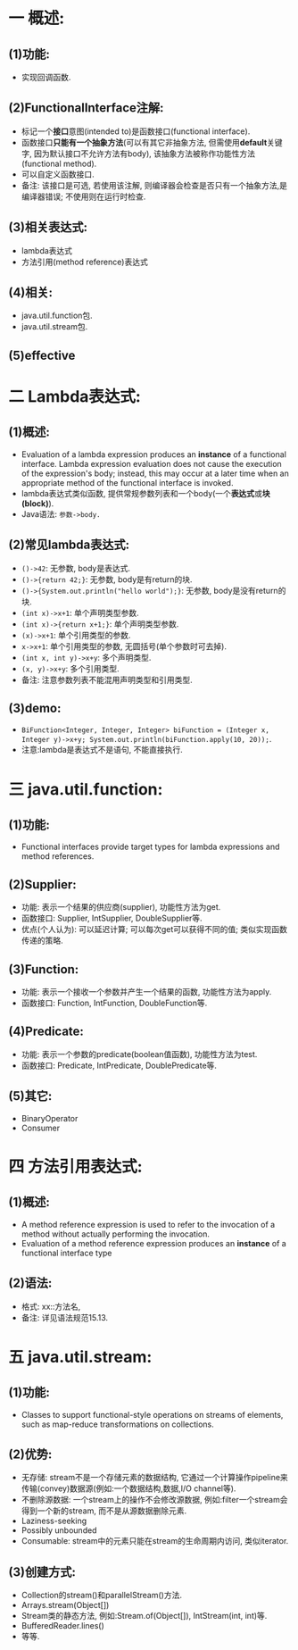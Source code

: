 # 一 概述:
## (1)功能:
- 实现回调函数.

## (2)FunctionalInterface注解:
- 标记一个**接口**意图(intended to)是函数接口(functional interface).
- 函数接口**只能有一个抽象方法**(可以有其它非抽象方法, 但需使用**default**关键字, 因为默认接口不允许方法有body), 该抽象方法被称作功能性方法(functional method).
- 可以自定义函数接口.
- 备注: 该接口是可选, 若使用该注解, 则编译器会检查是否只有一个抽象方法,是编译器错误; 不使用则在运行时检查.

## (3)相关表达式:
- lambda表达式
- 方法引用(method reference)表达式

## (4)相关:
- java.util.function包.
- java.util.stream包.

## (5)effective

# 二 Lambda表达式:
## (1)概述:
- Evaluation of a lambda expression produces an **instance** of a functional interface. Lambda expression evaluation does not cause the execution of the expression's body; instead, this may occur at a later time when an appropriate method of the functional interface is invoked.
- lambda表达式类似函数, 提供常规参数列表和一个body(一个**表达式**或**块(block)**).
- Java语法: `参数->body.`

## (2)常见lambda表达式:
- `()->42`: 无参数, body是表达式.
- `()->{return 42;}`: 无参数, body是有return的块.
- `()->{System.out.println("hello world");}`: 无参数, body是没有return的块.
- `(int x)->x+1`: 单个声明类型参数.
- `(int x)->{return x+1;}`: 单个声明类型参数.
- `(x)->x+1`: 单个引用类型的参数.
- `x->x+1`: 单个引用类型的参数, 无圆括号(单个参数时可去掉).
- `(int x, int y)->x+y`: 多个声明类型.
- `(x, y)->x+y`: 多个引用类型.
- 备注: 注意参数列表不能混用声明类型和引用类型.

## (3)demo:
- `BiFunction<Integer, Integer, Integer> biFunction = (Integer x, Integer y)->x+y; System.out.println(biFunction.apply(10, 20));`.
- 注意:lambda是表达式不是语句, 不能直接执行.

# 三 java.util.function:
## (1)功能:
- Functional interfaces provide target types for lambda expressions and method references.

## (2)Supplier:
- 功能: 表示一个结果的供应商(supplier), 功能性方法为get.
- 函数接口: Supplier, IntSupplier, DoubleSupplier等.
- 优点(个人认为): 可以延迟计算; 可以每次get可以获得不同的值; 类似实现函数传递的策略.

## (3)Function:
- 功能: 表示一个接收一个参数并产生一个结果的函数, 功能性方法为apply.
- 函数接口: Function, IntFunction, DoubleFunction等.

## (4)Predicate:
- 功能: 表示一个参数的predicate(boolean值函数), 功能性方法为test.
- 函数接口: Predicate, IntPredicate, DoublePredicate等.

## (5)其它:
- BinaryOperator
- Consumer

# 四 方法引用表达式:
## (1)概述:
- A method reference expression is used to refer to the invocation of a method without actually performing the invocation.
- Evaluation of a method reference expression produces an **instance** of a functional interface type

## (2)语法:
- 格式: xx::方法名, 
- 备注: 详见语法规范15.13.

# 五 java.util.stream:
## (1)功能:
- Classes to support functional-style operations on streams of elements, such as map-reduce transformations on collections.

## (2)优势:
- 无存储: stream不是一个存储元素的数据结构, 它通过一个计算操作pipeline来传输(convey)数据源(例如:一个数据结构,数据,I/O channel等).
- 不删除源数据: 一个stream上的操作不会修改源数据, 例如:filter一个stream会得到一个新的stream, 而不是从源数据删除元素.
- Laziness-seeking
- Possibly unbounded
- Consumable: stream中的元素只能在stream的生命周期内访问, 类似iterator.

## (3)创建方式:
- Collection的stream()和parallelStream()方法.
- Arrays.stream(Object[])
- Stream类的静态方法, 例如:Stream.of(Object[]), IntStream(int, int)等.
- BufferedReader.lines()
- 等等.

